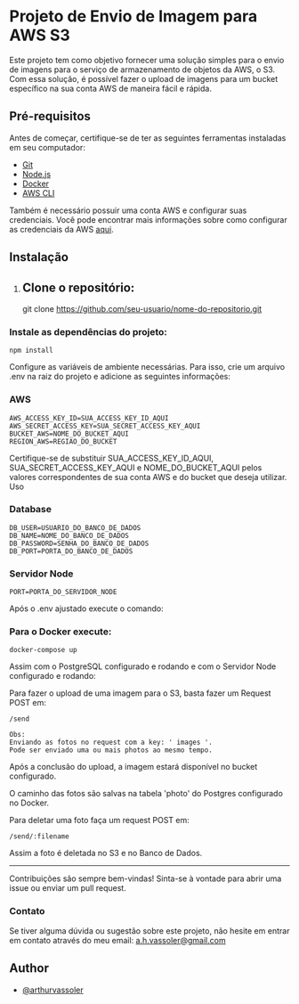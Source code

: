 # Projeto de Envio de Imagem para AWS S3

Este projeto tem como objetivo fornecer uma solução simples para o envio de imagens para o serviço de armazenamento de objetos da AWS, o S3. Com essa solução, é possível fazer o upload de imagens para um bucket específico na sua conta AWS de maneira fácil e rápida.

## Pré-requisitos

Antes de começar, certifique-se de ter as seguintes ferramentas instaladas em seu computador:

- [Git](https://git-scm.com/)
- [Node.js](https://nodejs.org/)
- [Docker](https://www.docker.com/)
- [AWS CLI](https://aws.amazon.com/cli/)

Também é necessário possuir uma conta AWS e configurar suas credenciais. Você pode encontrar mais informações sobre como configurar as credenciais da AWS [aqui](https://docs.aws.amazon.com/pt_br/sdk-for-javascript/v2/developer-guide/setting-credentials-node.html).

## Instalação

1. Clone o repositório:
    --        
    git clone https://github.com/seu-usuario/nome-do-repositorio.git


### Instale as dependências do projeto:

    npm install

Configure as variáveis de ambiente necessárias. Para isso, crie um arquivo .env na raiz do projeto e adicione as seguintes informações:

### AWS

    AWS_ACCESS_KEY_ID=SUA_ACCESS_KEY_ID_AQUI
    AWS_SECRET_ACCESS_KEY=SUA_SECRET_ACCESS_KEY_AQUI
    BUCKET_AWS=NOME_DO_BUCKET_AQUI
    REGION_AWS=REGIAO_DO_BUCKET

Certifique-se de substituir SUA_ACCESS_KEY_ID_AQUI, SUA_SECRET_ACCESS_KEY_AQUI e NOME_DO_BUCKET_AQUI pelos valores correspondentes de sua conta AWS e do bucket que deseja utilizar.
Uso

### Database

    DB_USER=USUARIO_DO_BANCO_DE_DADOS
    DB_NAME=NOME_DO_BANCO_DE_DADOS
    DB_PASSWORD=SENHA_DO_BANCO_DE_DADOS
    DB_PORT=PORTA_DO_BANCO_DE_DADOS

### Servidor Node

    PORT=PORTA_DO_SERVIDOR_NODE

Após o .env ajustado execute o comando:

### Para o Docker execute:

    docker-compose up

Assim com o PostgreSQL configurado e rodando e com o Servidor Node configurado e rodando:

Para fazer o upload de uma imagem para o S3, basta fazer um Request POST em:

    /send

    Obs:
    Enviando as fotos no request com a key: ' images '.
    Pode ser enviado uma ou mais photos ao mesmo tempo.

Após a conclusão do upload, a imagem estará disponível no bucket configurado.

O caminho das fotos são salvas na tabela 'photo' do Postgres configurado no Docker.

Para deletar uma foto faça um request POST em:

    /send/:filename

Assim a foto é deletada no S3 e no Banco de Dados.

---

Contribuições são sempre bem-vindas! Sinta-se à vontade para abrir uma issue ou enviar um pull request.

### Contato

Se tiver alguma dúvida ou sugestão sobre este projeto, não hesite em entrar em contato através do meu email:
a.h.vassoler@gmail.com

## Author

- [@arthurvassoler](https://www.github.com/Arthur-Vassoler)